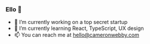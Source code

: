### Ello 👋

- 🔭 I’m currently working on a top secret startup
- 🌱 I’m currently learning React, TypeScript, UX design
- 📫 You can reach me at hello@cameronwebby.com

